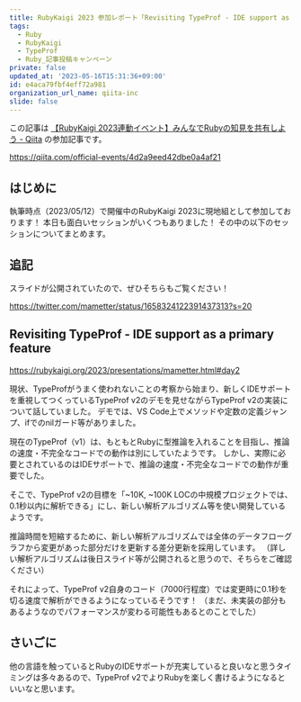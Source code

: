 ```yaml
---
title: RubyKaigi 2023 参加レポート「Revisiting TypeProf - IDE support as a primary feature」
tags:
  - Ruby
  - RubyKaigi
  - TypeProf
  - Ruby_記事投稿キャンペーン
private: false
updated_at: '2023-05-16T15:31:36+09:00'
id: e4aca79fbf4eff72a981
organization_url_name: qiita-inc
slide: false
---
```

この記事は [【RubyKaigi 2023連動イベント】みんなでRubyの知見を共有しよう - Qiita](https://qiita.com/official-events/4d2a9eed42dbe0a4af21) の参加記事です。

https://qiita.com/official-events/4d2a9eed42dbe0a4af21

## はじめに

執筆時点（2023/05/12）で開催中のRubyKaigi 2023に現地組として参加しております！
本日も面白いセッションがいくつもありました！
その中の以下のセッションについてまとめます。

## 追記

スライドが公開されていたので、ぜひそちらもご覧ください！

https://twitter.com/mametter/status/1658324122391437313?s=20

## Revisiting TypeProf - IDE support as a primary feature

https://rubykaigi.org/2023/presentations/mametter.html#day2

現状、TypeProfがうまく使われないことの考察から始まり、新しくIDEサポートを重視してつくっているTypeProf v2のデモを見せながらTypeProf v2の実装について話していました。
デモでは、VS Code上でメソッドや定数の定義ジャンプ、ifでのnilガード等がありました。

現在のTypeProf（v1）は、もともとRubyに型推論を入れることを目指し、推論の速度・不完全なコードでの動作は別にしていたようです。
しかし、実際に必要とされているのはIDEサポートで、推論の速度・不完全なコードでの動作が重要でした。

そこで、TypeProf v2の目標を「~10K, ~100K LOCの中規模プロジェクトでは、0.1秒以内に解析できる」にし、新しい解析アルゴリズム等を使い開発しているようです。

推論時間を短縮するために、新しい解析アルゴリズムでは全体のデータフローグラフから変更があった部分だけを更新する差分更新を採用しています。
（詳しい解析アルゴリズムは後日スライド等が公開されると思うので、そちらをご確認ください）

それによって、TypeProf v2自身のコード（7000行程度）では変更時に0.1秒を切る速度で解析ができるようになっているそうです！
（まだ、未実装の部分もあるようなのでパフォーマンスが変わる可能性もあるとのことでした）

## さいごに

他の言語を触っているとRubyのIDEサポートが充実していると良いなと思うタイミングは多々あるので、TypeProf v2でよりRubyを楽しく書けるようになるといいなと思います。
